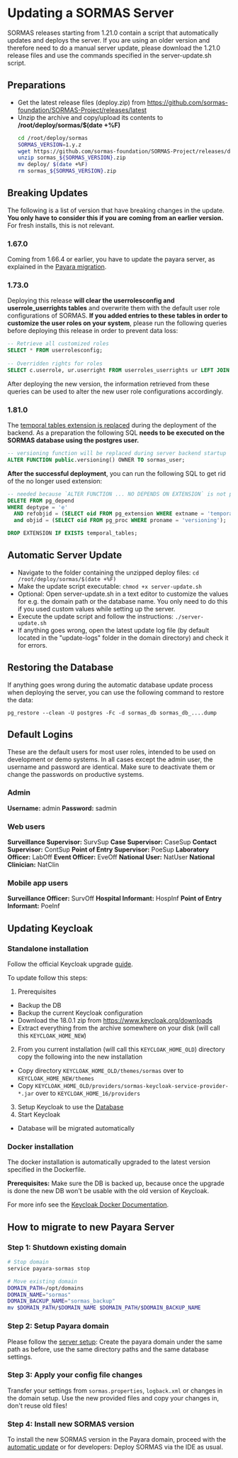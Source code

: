 # Updating a SORMAS Server

SORMAS releases starting from 1.21.0 contain a script that automatically updates and deploys the server. If you are using an older version and therefore need to do a manual server update, please download the 1.21.0 release files and use the commands specified in the server-update.sh script.

## Preparations
* Get the latest release files (deploy.zip) from <https://github.com/sormas-foundation/SORMAS-Project/releases/latest>
* Unzip the archive and copy/upload its contents to **/root/deploy/sormas/$(date +%F)**
    ```bash
    cd /root/deploy/sormas
    SORMAS_VERSION=1.y.z
    wget https://github.com/sormas-foundation/SORMAS-Project/releases/download/v${SORMAS_VERSION}/sormas_${SORMAS_VERSION}.zip
    unzip sormas_${SORMAS_VERSION}.zip
    mv deploy/ $(date +%F)
    rm sormas_${SORMAS_VERSION}.zip
    ```

## Breaking Updates
The following is a list of version that have breaking changes in the update. **You only have to consider this if you are coming from an earlier version.** For fresh installs, this is not relevant.

### 1.67.0
Coming from 1.66.4 or earlier, you have to update the payara server, as explained in the [Payara migration](SERVER_UPDATE.md#how-to-migrate-to-new-payara-server).

### 1.73.0
Deploying this release **will clear the userrolesconfig and userrole_userrights tables** and overwrite them with the default user role configurations of SORMAS. **If you added entries to these tables in order to customize the user roles on your system**, please run the following queries before deploying this release in order to prevent data loss:

```SQL
-- Retrieve all customized roles
SELECT * FROM userrolesconfig;
 
-- Overridden rights for roles
SELECT c.userrole, ur.userright FROM userroles_userrights ur LEFT JOIN userrolesconfig c (ON c.id = ur.userrole_id);
```

After deploying the new version, the information retrieved from these queries can be used to alter the new user role configurations accordingly.

### 1.81.0
The [temporal tables extension is replaced](https://github.com/sormas-foundation/SORMAS-Project/issues/10260) during the deployment of the backend. As a preparation the following SQL **needs to be executed on the SORMAS database using the postgres user.**

```SQL
-- versioning function will be replaced during server backend startup
ALTER FUNCTION public.versioning() OWNER TO sormas_user;
```

**After the successful deployment**, you can run the following SQL to get rid of the no longer used extension:

```SQL
-- needed because `ALTER FUNCTION ... NO DEPENDS ON EXTENSION` is not possible in Postgres 10 and below
DELETE FROM pg_depend
WHERE deptype = 'e'
  AND refobjid = (SELECT oid FROM pg_extension WHERE extname = 'temporal_tables')
  and objid = (SELECT oid FROM pg_proc WHERE proname = 'versioning');

DROP EXTENSION IF EXISTS temporal_tables;
```

## Automatic Server Update
* Navigate to the  folder containing the unzipped deploy files:
  ``cd /root/deploy/sormas/$(date +%F)``
* Make the update script executable:
  ``chmod +x server-update.sh``
* Optional: Open server-update.sh in a text editor to customize the values for e.g. the domain path or the database name. You only need to do this if you used custom values while setting up the server.
* Execute the update script and follow the instructions:
  ``./server-update.sh``
* If anything goes wrong, open the latest update log file (by default located in the "update-logs" folder in the domain directory) and check it for errors.

## Restoring the Database
If anything goes wrong during the automatic database update process when deploying the server, you can use the following command to restore the data:

``pg_restore --clean -U postgres -Fc -d sormas_db sormas_db_....dump``

## Default Logins
These are the default users for most user roles, intended to be used on development or demo systems. In all cases except the admin user, the username and password are identical. Make sure to deactivate them or change the passwords on productive systems.

### Admin
**Username:** admin
**Password:** sadmin

### Web users
**Surveillance Supervisor:** SurvSup
**Case Supervisor:** CaseSup
**Contact Supervisor:** ContSup
**Point of Entry Supervisor:** PoeSup
**Laboratory Officer:** LabOff
**Event Officer:** EveOff
**National User:** NatUser
**National Clinician:** NatClin

### Mobile app users
**Surveillance Officer:** SurvOff
**Hospital Informant:** HospInf
**Point of Entry Informant:** PoeInf

## Updating Keycloak

### Standalone installation

Follow the official Keycloak upgrade [guide](https://www.keycloak.org/docs/latest/upgrading/).

To update follow this steps:

1. Prerequisites
* Backup the DB
* Backup the current Keycloak configuration
* Download the 18.0.1 zip from <https://www.keycloak.org/downloads>
* Extract everything from the archive somewhere on your disk (will call this `KEYCLOAK_HOME_NEW`)

2. From you current installation (will call this `KEYCLOAK_HOME_OLD`) directory copy the following into the new installation
* Copy directory `KEYCLOAK_HOME_OLD/themes/sormas` over to `KEYCLOAK_HOME_NEW/themes`
* Copy `KEYCLOAK_HOME_OLD/providers/sormas-keycloak-service-provider-*.jar` over to `KEYCLOAK_HOME_16/providers`

3. Setup Keycloak to use the [Database](https://www.keycloak.org/server/db)
4. Start Keycloak
* Database will be migrated automatically


### Docker installation

The docker installation is automatically upgraded to the latest version specified in the Dockerfile.

**Prerequisites:** Make sure the DB is backed up, because once the upgrade is done the new DB won't be usable with the old version of Keycloak.

For more info see the [Keycloak Docker Documentation](https://github.com/sormas-foundation/SORMAS-Docker/blob/development/keycloak/README.md).

## How to migrate to new Payara Server

### Step 1: Shutdown existing domain
```bash
# Stop domain
service payara-sormas stop

# Move existing domain
DOMAIN_PATH=/opt/domains
DOMAIN_NAME="sormas"
DOMAIN_BACKUP_NAME="sormas_backup"
mv $DOMAIN_PATH/$DOMAIN_NAME $DOMAIN_PATH/$DOMAIN_BACKUP_NAME
```

### Step 2: Setup Payara domain
Please follow the [server setup](SERVER_SETUP.md#sormas-server): Create the payara domain under the same path as before, use the same directory paths and the same database settings.

### Step 3: Apply your config file changes
Transfer your settings from `sormas.properties`, `logback.xml` or changes in the domain setup. Use the new provided files and copy your changes in, don't reuse old files!

### Step 4: Install new SORMAS version
To install the new SORMAS version in the Payara domain, proceed with the [automatic update](SERVER_UPDATE.md#automatic-server-update) or for developers: Deploy SORMAS via the IDE as usual.
